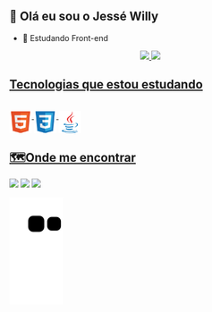## 👋 Olá eu sou o Jessé Willy
- 🌱 Estudando Front-end


<div align="center">
  <a href="https://github.com/willolivers">
  <img height="180em" src="https://github-readme-stats.vercel.app/api?username=willolivers&show_icons=true&theme=midnight-purple&include_all_commits=true&count_private=true"/>
  <img height="180em" src="https://github-readme-stats.vercel.app/api/top-langs/?username=willolivers&layout=compact&langs_count=7&theme=midnight-purple"/>
  </div>
  
 ## Tecnologias que estou estudando
 
  <div style="display: inline_block"><br>
  <img align="top" alt="Will-HTML" height="40" width="40" src="https://raw.githubusercontent.com/devicons/devicon/master/icons/html5/html5-original.svg">
  <img align="top" alt="Will-CSS" height="40" width="40" src="https://raw.githubusercontent.com/devicons/devicon/master/icons/css3/css3-original.svg">
  <img align="top" alt="Will-JAVA" height="40" width="40" src="https://raw.githubusercontent.com/devicons/devicon/master/icons/java/java-original.svg">
  </div>

<h2>🗺️Onde me encontrar</h2>
<div>
  <a href="https://instagram.com/willy_olivers" target="_blank"><img src="https://img.shields.io/badge/Instagram-E4405F?style=for-the-badge&logo=instagram&logoColor=white" target="_blank"></a>
  <a href = "mailto:studioswilloliver@gmail.com"><img src="https://img.shields.io/badge/Gmail-D14836?style=for-the-badge&logo=gmail&logoColor=white" destino ="_blank"></a>
  <a href="https://www.linkedin.com/in/willy-oliveira-2542a0208" target="_blank"><img src="https://img.shields.io/badge/LinkedIn-0077B5?style=for-the-badge&logo=linkedin&logoColor=white" target="_blank"></a>
</div>

 ![ Animação de cobra ](https://github.com/rafaballerini/rafaballerini/blob/output/github-contribution-grid-snake.svg)
